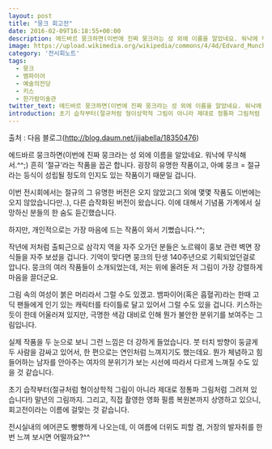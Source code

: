 ```yaml
---
layout: post
title: "뭉크 회고전"
date: 2016-02-09T16:18:55+00:00
description: 에드바르 뭉크하면(이번에 진짜 뭉크라는 성 외에 이름을 알았네요. 워낙에 무식해서.^^;) 흔히 &#8216;절규&#8217;라는 작품을 꼽곤 합니다. 굉장히 유명한 작품이고, 아예 뭉크 = 절규라는 등식이 성립될 정도의 인지도 있는 작품이기 때문일 겁니다.
image: https://upload.wikimedia.org/wikipedia/commons/4/4d/Edvard_Munch_-_Vampire_%281894%29%2C_private_collection.jpg
category: '전시회노트'  
tags:
  - 뭉크
  - 뱀파이어
  - 예술의전당
  - 키스
  - 한가람미술관
twitter_text: 에드바르 뭉크하면(이번에 진짜 뭉크라는 성 외에 이름을 알았네요. 워낙에 무식해서.^^;) 흔히 &#8216;절규&#8217;라는 작품을 꼽곤 합니다. 굉장히 유명한 작품이고, 아예 뭉크 = 절규라는 등식이 성립될 정도의 인지도 있는 작품이기 때문일 겁니다.
introduction: 초기 습작부터(절규처럼 형이상학적 그림이 아니라 제대로 정통파 그림처럼 그려져 있습니다!) 말년의 그림까지. 그리고, 직접 촬영한 영화 필름 복원본까지 상영하고 있으니, 회고전이라는 이름에 걸맞는 것 같습니다.
---
```

 
출처 : 다음 블로그(<http://blog.daum.net/jijabella/18350476>)

에드바르 뭉크하면(이번에 진짜 뭉크라는 성 외에 이름을 알았네요. 워낙에 무식해서.^^;) 흔히 &#8216;절규&#8217;라는 작품을 꼽곤 합니다. 굉장히 유명한 작품이고, 아예 뭉크 = 절규라는 등식이 성립될 정도의 인지도 있는 작품이기 때문일 겁니다.

이번 전시회에서는 절규의 그 유명한 버전은 오지 않았고(그 외에 몇몇 작품도 이번에는 오지 않았습니다만..), 다른 습작화된 버전이 왔습니다. 이에 대해서 기념품 가계에서 실망하신 분들의 한 숨도 듣긴했습니다.

하지만, 개인적으로는 가장 마음에 드는 작품이 와서 기뻤습니다.^^;

작년에 저처럼 출퇴근으로 삼각지 역을 자주 오가던 분들은 노르웨이 홍보 관련 벽면 장식들을 자주 보셨을 겁니다. 기억이 맞다면 뭉크의 탄생 140주년으로 기획되었던걸로 압니다. 뭉크의 여러 작품들이 소개되었는데, 저는 위에 올려둔 저 그림이 가장 강렬하게 마음을 끌더군요.

그림 속의 여성이 붉은 머리라서 그럴 수도 있겠고. 뱀파이어(혹은 흡혈귀)라는 한때 고딕 팬들에게 인기 있는 캐릭터를 타이틀로 달고 있어서 그럴 수도 있을 겁니다. 키스하는 듯이 한데 어울러져 있지만, 극명한 색감 대비로 인해 뭔가 불안한 분위기를 보여주는 그림입니다.

실제 작품을 두 눈으로 보니 그런 느낌은 더 강하게 들었습니다. 붓 터치 방향이 둥글게 두 사람을 감싸고 있어서, 한 편으로는 연인처럼 느껴지기도 했는데요. 뭔가 체념하고 힘들어하는 남자를 안아주는 여자의 분위기가 보는 시선에 따라서 다르게 느껴질 수도 있을 것 같습니다.

초기 습작부터(절규처럼 형이상학적 그림이 아니라 제대로 정통파 그림처럼 그려져 있습니다!) 말년의 그림까지. 그리고, 직접 촬영한 영화 필름 복원본까지 상영하고 있으니, 회고전이라는 이름에 걸맞는 것 같습니다.

전시실내의 에어콘도 빵빵하게 나오는데, 이 여름에 더위도 피할 겸, 거장의 발자취를 한 번 느껴 보시면 어떨까요?^^